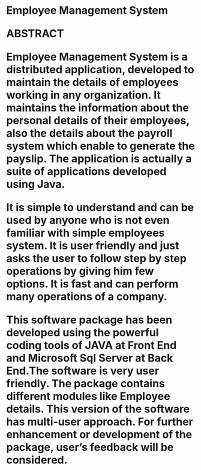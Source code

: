 <h1>Employee Management System
  
  
  ABSTRACT

Employee Management System is a distributed application, developed to maintain the details of employees working in any organization. It maintains the information about the personal details of their employees, also the details about the payroll system which enable to generate the payslip. The application is actually a suite of applications developed using Java.

It is simple to understand and can be used by anyone who is not even familiar with simple employees system. It is user friendly and just asks the user to follow step by step operations by giving him few options. It is fast and can perform many operations of a company.

This software package has been developed using the powerful coding tools of JAVA at Front End and Microsoft Sql Server at Back End.The software is very user friendly.  The package contains different modules like Employee details. This version of the software has multi-user approach. For further enhancement or development of the package, user’s feedback will be considered.


  
